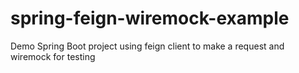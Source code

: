 # spring-feign-wiremock-example
Demo Spring Boot project using feign client to make a request and wiremock for testing
